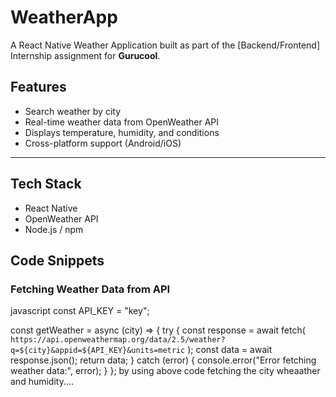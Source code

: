 #  WeatherApp

A React Native Weather Application built as part of the [Backend/Frontend] Internship assignment for **Gurucool**.





##  Features
- Search weather by city
- Real-time weather data from OpenWeather API
- Displays temperature, humidity, and conditions
- Cross-platform support (Android/iOS)

---

##  Tech Stack
- React Native  
- OpenWeather API  
- Node.js / npm

## Code Snippets

###  Fetching Weather Data from API
javascript
const API_KEY = "key";

const getWeather = async (city) => {
  try {
    const response = await fetch(
      `https://api.openweathermap.org/data/2.5/weather?q=${city}&appid=${API_KEY}&units=metric`
    );
    const data = await response.json();
    return data;
  } catch (error) {
    console.error("Error fetching weather data:", error);
  }
};
by using above code fetching the city wheaather and humidity....



